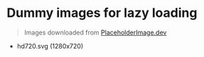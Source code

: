 # Dummy images for lazy loading
> Images downloaded from
> [PlaceholderImage.dev](https://placeholderimage.dev/)

* hd720.svg (1280x720)
